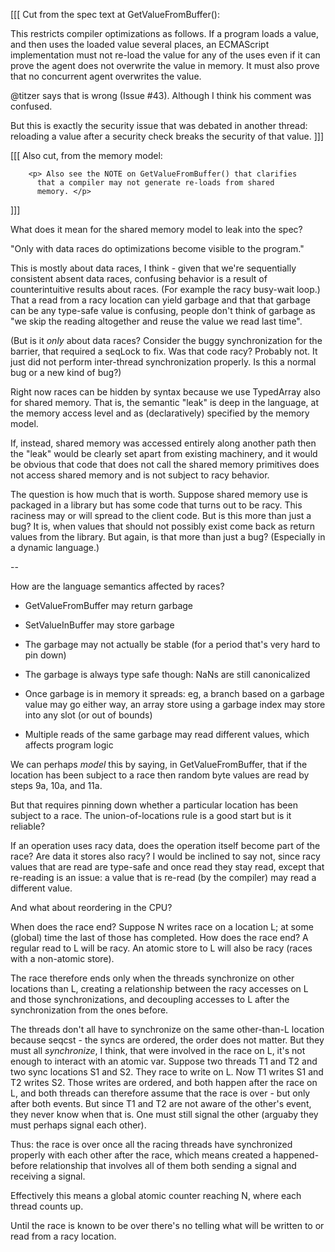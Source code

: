 [[[
Cut from the spec text at GetValueFromBuffer():

This restricts compiler optimizations as follows.  If a program loads a value, and then uses the loaded value several places, an ECMAScript implementation must not re-load the value for any of the uses even if it can prove the agent does not overwrite the value in memory.  It must also prove that no concurrent agent overwrites the value.

@titzer says that is wrong (Issue #43).  Although I think his comment was confused.

But this is exactly the security issue that was debated in another thread: reloading a value after a security check breaks the security of that value.
]]]

[[[
Also cut, from the memory model:


        <p> Also see the NOTE on GetValueFromBuffer() that clarifies
          that a compiler may not generate re-loads from shared
          memory. </p>
]]]

What does it mean for the shared memory model to leak into the spec?

"Only with data races do optimizations become visible to the program."

This is mostly about data races, I think - given that we're
sequentially consistent absent data races, confusing behavior is a
result of counterintuitive results about races.  (For example the racy
busy-wait loop.)  That a read from a racy location can yield garbage
and that that garbage can be any type-safe value is confusing, people
don't think of garbage as "we skip the reading altogether and reuse
the value we read last time".

(But is it *only* about data races?  Consider the buggy synchronization
for the barrier, that required a seqLock to fix.  Was that code racy?
Probably not.  It just did not perform inter-thread synchronization
properly.  Is this a normal bug or a new kind of bug?)

Right now races can be hidden by syntax because we use TypedArray also
for shared memory.  That is, the semantic "leak" is deep in the
language, at the memory access level and as (declaratively) specified
by the memory model.

If, instead, shared memory was accessed entirely along another path
then the "leak" would be clearly set apart from existing machinery,
and it would be obvious that code that does not call the shared memory
primitives does not access shared memory and is not subject to racy
behavior.

The question is how much that is worth.  Suppose shared memory use is
packaged in a library but has some code that turns out to be racy.
This raciness may or will spread to the client code.  But is this more
than just a bug?  It is, when values that should not possibly exist
come back as return values from the library.  But again, is that more
than just a bug?  (Especially in a dynamic language.)

--

How are the language semantics affected by races?

- GetValueFromBuffer may return garbage

- SetValueInBuffer may store garbage

- The garbage may not actually be stable (for a period that's very
  hard to pin down)

- The garbage is always type safe though: NaNs are still canonicalized

- Once garbage is in memory it spreads: eg, a branch based on a
  garbage value may go either way, an array store using a garbage
  index may store into any slot (or out of bounds)

- Multiple reads of the same garbage may read different values, which
  affects program logic

We can perhaps *model* this by saying, in GetValueFromBuffer, that if
the location has been subject to a race then random byte values are
read by steps 9a, 10a, and 11a.

But that requires pinning down whether a particular location has been
subject to a race.  The union-of-locations rule is a good start but is
it reliable?

If an operation uses racy data, does the operation itself become part
of the race?  Are data it stores also racy?  I would be inclined to
say not, since racy values that are read are type-safe and once read
they stay read, except that re-reading is an issue: a value that is
re-read (by the compiler) may read a different value.

And what about reordering in the CPU?

When does the race end?  Suppose N writes race on a location L; at
some (global) time the last of those has completed.  How does the race
end?  A regular read to L will be racy.  An atomic store to L will
also be racy (races with a non-atomic store).

The race therefore ends only when the threads synchronize on other
locations than L, creating a relationship between the racy accesses on
L and those synchronizations, and decoupling accesses to L after the
synchronization from the ones before.

The threads don't all have to synchronize on the same other-than-L
location because seqcst - the syncs are ordered, the order does not
matter.  But they must all *synchronize*, I think, that were involved
in the race on L, it's not enough to interact with an atomic var.
Suppose two threads T1 and T2 and two sync locations S1 and S2.  They
race to write on L.  Now T1 writes S1 and T2 writes S2.  Those writes
are ordered, and both happen after the race on L, and both threads can
therefore assume that the race is over - but only after both events.
But since T1 and T2 are not aware of the other's event, they never
know when that is.  One must still signal the other (arguaby they must
perhaps signal each other).

Thus: the race is over once all the racing threads have synchronized
properly with each other after the race, which means created a
happened-before relationship that involves all of them both sending a
signal and receiving a signal.

Effectively this means a global atomic counter reaching N, where each
thread counts up.



Until the race is known to be over there's no telling what will be
written to or read from a racy location.
